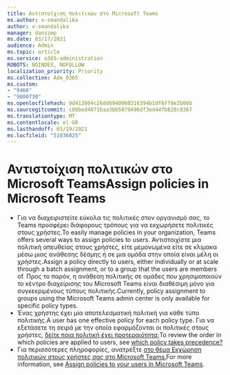 ```yaml
---
title: Αντιστοίχιση πολιτικών στο Microsoft Teams
ms.author: v-smandalika
author: v-smandalika
manager: dansimp
ms.date: 03/17/2021
audience: Admin
ms.topic: article
ms.service: o365-administration
ROBOTS: NOINDEX, NOFOLLOW
localization_priority: Priority
ms.collection: Adm_O365
ms.custom:
- "9466"
- "9000730"
ms.openlocfilehash: 9d413804c26dd6940060316394b1df6ff8e2b06b
ms.sourcegitcommit: c08bed4071baa3bb5879496df3ed44fb828c8367
ms.translationtype: MT
ms.contentlocale: el-GR
ms.lasthandoff: 03/19/2021
ms.locfileid: "51036025"
---
```

# <a name="assign-policies-in-microsoft-teams"></a><span data-ttu-id="ffb19-102">Αντιστοίχιση πολιτικών στο Microsoft Teams</span><span class="sxs-lookup"><span data-stu-id="ffb19-102">Assign policies in Microsoft Teams</span></span>

- <span data-ttu-id="ffb19-103">Για να διαχειριστείτε εύκολα τις πολιτικές στον οργανισμό σας, το Teams προσφέρει διάφορους τρόπους για να εκχωρήσετε πολιτικές στους χρήστες.</span><span class="sxs-lookup"><span data-stu-id="ffb19-103">To easily manage policies in your organization, Teams offers several ways to assign policies to users.</span></span> <span data-ttu-id="ffb19-104">Αντιστοιχίστε μια πολιτική απευθείας στους χρήστες, είτε μεμονωμένα είτε σε κλίμακα μέσω μιας ανάθεσης δέσμης ή σε μια ομάδα στην οποία είναι μέλη οι χρήστες.</span><span class="sxs-lookup"><span data-stu-id="ffb19-104">Assign a policy directly to users, either individually or at scale through a batch assignment, or to a group that the users are members of.</span></span>  <span data-ttu-id="ffb19-105">Προς το παρόν, η ανάθεση πολιτικής σε ομάδες που χρησιμοποιούν το κέντρο διαχείρισης του Microsoft Teams είναι διαθέσιμη μόνο για συγκεκριμένους τύπους πολιτικής.</span><span class="sxs-lookup"><span data-stu-id="ffb19-105">Currently, policy assignment to groups using the Microsoft Teams admin center is only available for specific policy types.</span></span> 
- <span data-ttu-id="ffb19-106">Ένας χρήστης έχει μία αποτελεσματική πολιτική για κάθε τύπο πολιτικής.</span><span class="sxs-lookup"><span data-stu-id="ffb19-106">A user has one effective policy for each policy type.</span></span> <span data-ttu-id="ffb19-107">Για να εξετάσετε τη σειρά με την οποία εφαρμόζονται οι πολιτικές στους χρήστες, [δείτε ποια πολιτική έχει προτεραιότητα;](https://docs.microsoft.com/microsoftteams/assign-policies#which-policy-takes-precedence)</span><span class="sxs-lookup"><span data-stu-id="ffb19-107">To review the order in which policies are applied to users, see [which policy takes precedence?](https://docs.microsoft.com/microsoftteams/assign-policies#which-policy-takes-precedence)</span></span>
- <span data-ttu-id="ffb19-108">Για περισσότερες πληροφορίες, ανατρέξτε [στο θέμα Εκχώρηση πολιτικών στους χρήστες σας στο Microsoft Teams.](https://docs.microsoft.com/microsoftteams/assign-policies)</span><span class="sxs-lookup"><span data-stu-id="ffb19-108">For more information, see [Assign policies to your users in Microsoft Teams](https://docs.microsoft.com/microsoftteams/assign-policies).</span></span>
